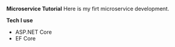 **Microservice Tutorial**
Here is my firt microservice development.

**Tech I use**

- ASP.NET Core
- EF Core




